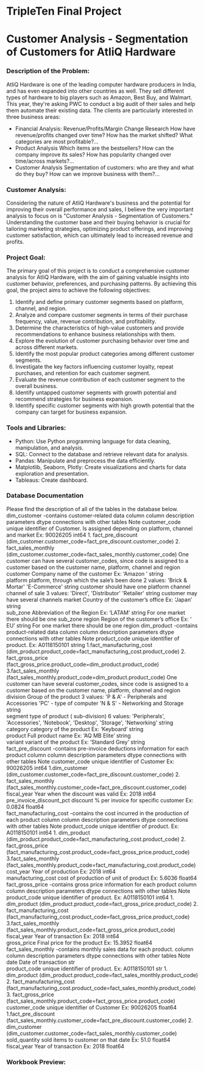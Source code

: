 # TripleTen Final Project

# Customer Analysis - Segmentation of Customers for AtliQ Hardware


### Description of the Problem:
AtliQ Hardware is one of the leading computer hardware producers in India, and has even expanded into other countries as well. They sell different types of hardware to big players such as Amazon, Best Buy, and Walmart.
This year, they're asking PWC to conduct a big audit of their sales and help them automate their existing data.
The clients are particularly interested in three business areas:
- Financial Analysis: Revenue/Profits/Margin Change Research How have revenue/profits changed over time? How has the market shifted? What categories are most profitable?…
- Product Analysis Which items are the bestsellers? How can the company improve its sales? How has popularity changed over time/across markets?…
- Customer Analysis Segmentation of customers: who are they and what do they buy? How can we improve business with them?…

### Customer Analysis:
Considering the nature of AtliQ Hardware's business and the potential for improving their overall performance and sales, I believe the very important analysis to focus on is "Customer Analysis - Segmentation of Customers." Understanding the customer base and their buying behavior is crucial for tailoring marketing strategies, optimizing product offerings, and improving customer satisfaction, which can ultimately lead to increased revenue and profits.

### Project Goal:
The primary goal of this project is to conduct a comprehensive customer analysis for AtliQ Hardware, with the aim of gaining valuable insights into customer behavior, preferences, and purchasing patterns. By achieving this goal, the project aims to achieve the following objectives:
1. Identify and define primary customer segments based on platform, channel, and region.
2. Analyze and compare customer segments in terms of their purchase frequency, value, revenue contribution, and profitability.
3. Determine the characteristics of high-value customers and provide recommendations to enhance business relationships with them.
4. Explore the evolution of customer purchasing behavior over time and across different markets.
5. Identify the most popular product categories among different customer segments.
6. Investigate the key factors influencing customer loyalty, repeat purchases, and retention for each customer segment.
7. Evaluate the revenue contribution of each customer segment to the overall business.
8. Identify untapped customer segments with growth potential and recommend strategies for business expansion.
9. Identify specific customer segments with high growth potential that the company can target for business expansion.

### Tools and Libraries:
-	Python: Use Python programming language for data cleaning, manipulation, and analysis.
-	SQL: Connect to the database and retrieve relevant data for analysis.
-	Pandas: Manipulate and preprocess the data efficiently.
-	Matplotlib, Seaborn, Plotly: Create visualizations and charts for data exploration and presentation.
-	Tableaus: Create dashboard.

### Database Documentation
Please find the description of all of the tables in the database below.
dim_customer -contains customer-related data
column	column description	parameters	dtype	connections with other tables	Note
customer_code	unique identifier of Customer. Is assigned depending on platform, channel and market	Ex: 90026205	int64	1. fact_pre_discount (dim_customer.customer_code=fact_pre_discount.customer_code)
2. fact_sales_monthly (dim_customer.customer_code=fact_sales_monthly.customer_code)	One customer can have several customer_codes, since code is assigned to a customer based on the customer name, platform, channel and region
customer	Company name of the customer	Ex: ‘Amazon ’	string		
platform	platform, through which the sale’s been done	2 values:
'Brick & Mortar'
'E-Commerce'	string		customer should have one platform
channel	channel of sale	3 values:
'Direct',
'Distributor'
'Retailer'	string		customer may have several channels
market	Country of the customer’s office	Ex: ‘Japan’	string		
sub_zone	Abbreviation of the Region	Ex: ‘LATAM’	string		For one market there should be one sub_zone
region	Region of the customer’s office	Ex: ‘ EU’	string		For one market there should be one region
dim_product -contains product-related data
column	column description	parameters	dtype	connections with other tables	Note
product_code	unique identifier of product.	Ex: A0118150101	string	1.fact_manufacturing_cost
(dim_product.product_code=fact_manufacturing_cost.product_code)
2. fact_gross_price (fact_gross_price.product_code=dim_product.product_code)
3.fact_sales_monthly (fact_sales_monthly.product_code=dim_product.product_code)	One customer can have several customer_codes, since code is assigned to a customer based on the customer name, platform, channel and region
division	Group of the product	3 values:
'P & A' - Peripherals and Accessories
'PC' - type of computer
'N & S' - Networking and Storage	string		
segment	type of product ( sub-division)	6 values:
'Peripherals', 'Accessories', 'Notebook', 'Desktop',
'Storage',
'Networking'	string		
category	category of the product	Ex: ‘Keyboard’	string		
product	Full product name	Ex: ‘AQ MB Elite’	string		
variant	variant of the product	Ex: ‘Standard Grey’	string		
fact_pre_discount -contains pre-invoice deductions information for each product
column	column description	parameters	dtype	connections with other tables	Note
customer_code	unique identifier of Customer	Ex: 90026205	int64	1.dim_customer (dim_customer.customer_code=fact_pre_discount.customer_code)
2. fact_sales_monthly (fact_sales_monthly.customer_code=fact_pre_discount.customer_code)	
fiscal_year	Year when the discount was valid	Ex: 2018	int64		
pre_invoice_discount_pct	discount % per invoice for specific customer	Ex: 0.0824	float64		
fact_manufacturing_cost -contains the cost incurred in the production of each product
column	column description	parameters	dtype	connections with other tables	Note
product_code	unique identifier of product.	Ex: A0118150101	int64	1. dim_product (dim_product.product_code=fact_manufacturing_cost.product_code)
2. fact_gross_price (fact_manufacturing_cost.product_code=fact_gross_price.product_code)
3.fact_sales_monthly (fact_sales_monthly.product_code=fact_manufacturing_cost.product_code)	
cost_year	Year of production	Ex: 2018	int64		
manufacturing_cost	cost of production of unit of product	Ex: 5.6036	float64		
fact_gross_price -contains gross price information for each product
column	column description	parameters	dtype	connections with other tables	Note
product_code	unique identifier of product.	Ex: A0118150101	int64	1. dim_product (dim_product.product_code=fact_gross_price.product_code)
2. fact_manufacturing_cost (fact_manufacturing_cost.product_code=fact_gross_price.product_code)
3.fact_sales_monthly (fact_sales_monthly.product_code=fact_gross_price.product_code)	
fiscal_year	Year of transaction	Ex: 2018	int64		
gross_price	Final price for the product	Ex: 15.3952	float64		
fact_sales_monthly -contains monthly sales data for each product.
column	column description	parameters	dtype	connections with other tables	Note
date	Date of transaction		str		
product_code	unique identifier of product.	Ex: A0118150101	str	1. dim_product (dim_product.product_code=fact_sales_monthly.product_code)
2. fact_manufacturing_cost (fact_manufacturing_cost.product_code=fact_sales_monthly.product_code)
3. fact_gross_price (fact_sales_monthly.product_code=fact_gross_price.product_code)	
customer_code	unique identifier of Customer	Ex: 90026205	float64	1.fact_pre_discount (fact_sales_monthly.customer_code=fact_pre_discount.customer_code)
2. dim_customer (dim_customer.customer_code=fact_sales_monthly.customer_code)	
sold_quantity	sold items to customer on that date	Ex: 51.0	float64		
fiscal_year	Year of transaction	Ex: 2018	float64		

### Workbook Preview:






